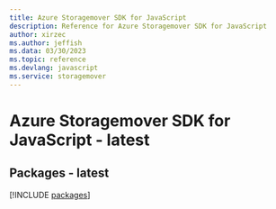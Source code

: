 ```yaml
---
title: Azure Storagemover SDK for JavaScript
description: Reference for Azure Storagemover SDK for JavaScript
author: xirzec
ms.author: jeffish
ms.data: 03/30/2023
ms.topic: reference
ms.devlang: javascript
ms.service: storagemover
---
```

# Azure Storagemover SDK for JavaScript - latest
## Packages - latest
[!INCLUDE [packages](storagemover-index.md)]